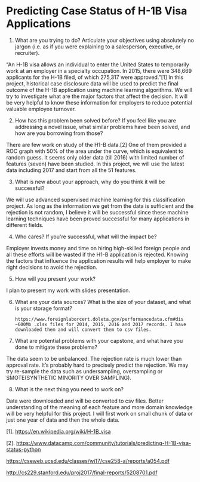 # Predicting Case Status of H-1B Visa Applications

1. What are you trying to do? Articulate your objectives using absolutely no jargon (i.e. as if you were explaining to a salesperson, executive, or recruiter).

“An H-1B visa allows an individual to enter the United States to temporarily work at an employer in a specialty occupation. In 2015, there were 348,669 applicants for the H-1B filed, of which 275,317 were approved.”[1] In this project, historical case disclosure data will be used to predict the final outcome of the H-1B application using machine learning algorithms. We will try to investigate what are the major factors that affect the decision. It will be very helpful to know these information for employers to reduce potential valuable employee turnover.

2. How has this problem been solved before? If you feel like you are addressing a novel issue, what similar problems have been solved, and how are you borrowing from those?

There are few work on study of the H1-B data.[2] One of them provided a ROC graph with 50% of the area under the curve, which is equivalent to random guess. It seems only older data (till 2016) with limited number of features (seven) have been studied. In this project, we will use the latest data including 2017 and start from all the 51 features.

3. What is new about your approach, why do you think it will be successful?

We will use advanced supervised machine learning for this classification project. As long as the information we get from the data is sufficient and the rejection is not random, I believe it will be successful since these machine learning techniques have been proved successful for many applications in different fields.
    
4. Who cares? If you're successful, what will the impact be?

Employer invests money and time on hiring high-skilled foreign people and all these efforts will be wasted if the H1-B application is rejected. Knowing the factors that influence the application results will help employer to make right decisions to avoid the rejection.

5. How will you present your work? 

I plan to present my work with slides presentation.

6. What are your data sources? What is the size of your dataset, and what is your storage format?
       
       https://www.foreignlaborcert.doleta.gov/performancedata.cfm#dis
       ~600Mb .xlsx files for 2014, 2015, 2016 and 2017 records. I have downloaded them and will convert them to csv files.

7. What are potential problems with your capstone, and what have you done to mitigate these problems?

The data seem to be unbalanced. The rejection rate is much lower than approval rate. It’s probably hard to precisely predict the rejection. We may try re-sample the data such as undersampling,  oversampling or SMOTE(SYNTHETIC MINORITY OVER SAMPLING).

8. What is the next thing you need to work on?

Data were downloaded and will be converted to csv files. Better understanding of the meaning of each feature and more domain knowledge will be very helpful for this project. I will first work on small chunk of data or just one year of data and then the whole data. 



[1]. https://en.wikipedia.org/wiki/H-1B_visa

[2]. https://www.datacamp.com/community/tutorials/predicting-H-1B-visa-status-python

https://cseweb.ucsd.edu/classes/wi17/cse258-a/reports/a054.pdf

http://cs229.stanford.edu/proj2017/final-reports/5208701.pdf

